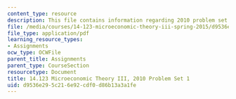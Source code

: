 ```yaml
---
content_type: resource
description: This file contains information regarding 2010 problem set 1.
file: /media/courses/14-123-microeconomic-theory-iii-spring-2015/d9536e295c216e92cdf0d86b13a3a1fe_MIT14_123S15_PSet_1_10.pdf
file_type: application/pdf
learning_resource_types:
- Assignments
ocw_type: OCWFile
parent_title: Assignments
parent_type: CourseSection
resourcetype: Document
title: 14.123 Microeconomic Theory III, 2010 Problem Set 1
uid: d9536e29-5c21-6e92-cdf0-d86b13a3a1fe
---
```

